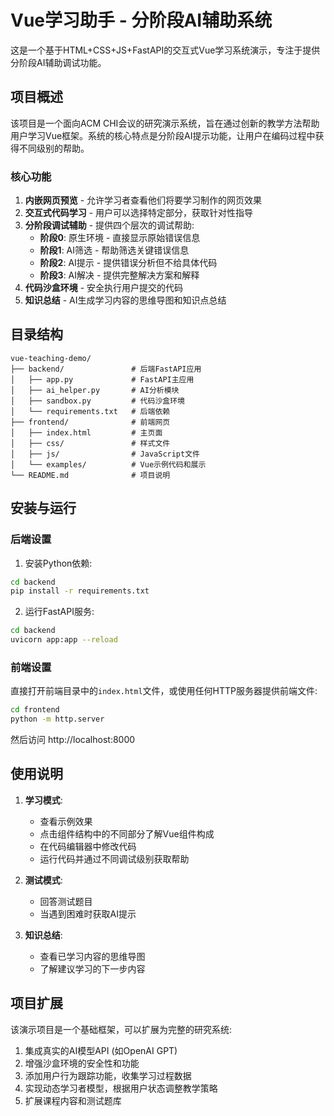 # Vue学习助手 - 分阶段AI辅助系统

这是一个基于HTML+CSS+JS+FastAPI的交互式Vue学习系统演示，专注于提供分阶段AI辅助调试功能。

## 项目概述

该项目是一个面向ACM CHI会议的研究演示系统，旨在通过创新的教学方法帮助用户学习Vue框架。系统的核心特点是分阶段AI提示功能，让用户在编码过程中获得不同级别的帮助。

### 核心功能

1. **内嵌网页预览** - 允许学习者查看他们将要学习制作的网页效果
2. **交互式代码学习** - 用户可以选择特定部分，获取针对性指导
3. **分阶段调试辅助** - 提供四个层次的调试帮助:
   - **阶段0**: 原生环境 - 直接显示原始错误信息
   - **阶段1**: AI筛选 - 帮助筛选关键错误信息
   - **阶段2**: AI提示 - 提供错误分析但不给具体代码
   - **阶段3**: AI解决 - 提供完整解决方案和解释
4. **代码沙盒环境** - 安全执行用户提交的代码
5. **知识总结** - AI生成学习内容的思维导图和知识点总结

## 目录结构

```
vue-teaching-demo/
├── backend/               # 后端FastAPI应用
│   ├── app.py             # FastAPI主应用
│   ├── ai_helper.py       # AI分析模块
│   ├── sandbox.py         # 代码沙盒环境
│   └── requirements.txt   # 后端依赖
├── frontend/              # 前端网页
│   ├── index.html         # 主页面
│   ├── css/               # 样式文件
│   ├── js/                # JavaScript文件
│   └── examples/          # Vue示例代码和展示
└── README.md              # 项目说明
```

## 安装与运行

### 后端设置

1. 安装Python依赖:

```bash
cd backend
pip install -r requirements.txt
```

2. 运行FastAPI服务:

```bash
cd backend
uvicorn app:app --reload
```

### 前端设置

直接打开前端目录中的`index.html`文件，或使用任何HTTP服务器提供前端文件:

```bash
cd frontend
python -m http.server
```

然后访问 http://localhost:8000

## 使用说明

1. **学习模式**: 
   - 查看示例效果
   - 点击组件结构中的不同部分了解Vue组件构成
   - 在代码编辑器中修改代码
   - 运行代码并通过不同调试级别获取帮助

2. **测试模式**:
   - 回答测试题目
   - 当遇到困难时获取AI提示

3. **知识总结**:
   - 查看已学习内容的思维导图
   - 了解建议学习的下一步内容

## 项目扩展

该演示项目是一个基础框架，可以扩展为完整的研究系统:

1. 集成真实的AI模型API (如OpenAI GPT)
2. 增强沙盒环境的安全性和功能
3. 添加用户行为跟踪功能，收集学习过程数据
4. 实现动态学习者模型，根据用户状态调整教学策略
5. 扩展课程内容和测试题库
